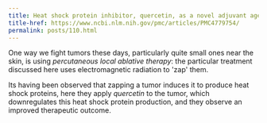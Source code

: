 ```yaml
---
title: Heat shock protein inhibitor, quercetin, as a novel adjuvant agent to improve radiofrequency ablation-induced tumor destruction and its molecular mechanism
title-href: https://www.ncbi.nlm.nih.gov/pmc/articles/PMC4779754/
permalink: posts/110.html
---
```


One way we fight tumors these days, particularly quite small ones near the skin, is using _percutaneous local ablative therapy_: the particular treatment discussed here uses electromagnetic radiation to 'zap' them.

Its having been observed that zapping a tumor induces it to produce heat shock proteins, here they apply _quercetin_ to the tumor, which downregulates this heat shock protein production, and they observe an improved therapeutic outcome.

